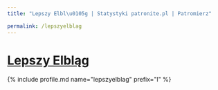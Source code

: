 ```yaml
---
title: "Lepszy Elbl\u0105g | Statystyki patronite.pl | Patromierz"

permalink: /lepszyelblag
---
```


# [Lepszy Elbląg](https://patronite.pl/lepszyelblag)

{% include profile.md name="lepszyelblag" prefix="l" %}
